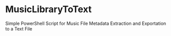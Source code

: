 # MusicLibraryToText
Simple PowerShell Script for Music File Metadata Extraction and Exportation to a Text File
